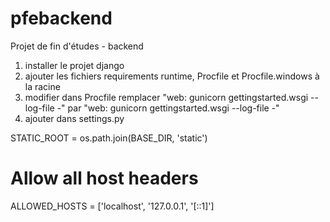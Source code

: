 # pfebackend
Projet de fin d'études - backend


1) installer le projet django
2) ajouter les fichiers requirements runtime, Procfile et Procfile.windows à la racine
3) modifier dans Procfile
remplacer "web: gunicorn gettingstarted.wsgi --log-file -" par "web: gunicorn gettingstarted.wsgi --log-file -"
4) ajouter dans settings.py

STATIC_ROOT = os.path.join(BASE_DIR, 'static')
# Allow all host headers
ALLOWED_HOSTS =  ['localhost', '127.0.0.1', '[::1]']
